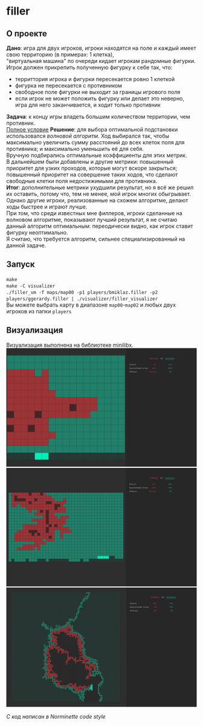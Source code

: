 # filler

## О проекте
**Дано**: игра для двух игроков, игроки находятся на поле и каждый имеет свою территорию (в примерах: 1 клетка),  
"виртуальная машина" по очереди кидает игрокам рандомные фигурки. Игрок должен прикрепить полученную фигурку к себе так, что:  
+ территтория игрока и фигурки пересекается ровно 1 клеткой  
+ фигурка не пересекается с противником  
+ свободное поле фигурки не выходит за границы игрового поля  
+ если игрок не может положить фигурку или делает это неверно, игра для него заканчивается, и ходит только противник

**Задача**: к концу игры владеть большим количеством территории, чем противник.  
[Полное условие](https://github.com/liftchampion/filler/blob/master/filler.en.pdf)
**Решение**: для выбора оптимальной подстановки использовался *волновой алгоритм*. Ход выбирался так, чтобы максимально увеличить сумму расстояний до всех клеток поля для противника; и максимально уменьшить её для себя.  
Вручную подбирались оптимальные коэффициенты для этих метрик.  
В дальнейшем были добавлены и другие метрики: повышенный приоритет для узких проходов, которые могут вскоре закрыться;  
повышенный приоритет на совершение таких ходов, что сделают свободные клетки поля недостижимыми для противника.  
**Итог**: дополнительные метрики ухудшили результат, но я всё же решил их оставить, потому что, тем не менее, мой игрок многих обыгрывает. Однако другие игроки, реализованные на схожем алгоритме, делают ходы быстрее и играют лучше.  
При том, что среди известных мне филлеров, игроки сделанные на волновом алгоритме, показывают лучший результат, я не считаю данный алгоритм оптимальным: переодически видно, как игрок ставит фигурку неоптимально.  
Я считаю, что требуется алгоритм, сильнее специализированный на данной задаче.

## Запуск
`make`  
`make -C visualizer`  
`./filler_vm -f maps/map00 -p1 players/bmiklaz.filler -p2 players/ggerardy.filler | ./visualizer/filler_visualizer`  
Вы можете выбрать карту в диапазоне `map00`-`map02` и любых двух игроков из папки `players`  

## Визуализация
Визуализация выполнена на библиотеке minilibx.
![map00](https://raw.githubusercontent.com/liftchampion/filler/master/imgs/Screen%20Shot%202019-05-13%20at%2021.30.27.png)
![map01](https://raw.githubusercontent.com/liftchampion/filler/master/imgs/Screen%20Shot%202019-05-13%20at%2021.29.40.png)
![map02](https://raw.githubusercontent.com/liftchampion/filler/master/imgs/Screen%20Shot%202019-05-13%20at%2021.28.59.png)

*C код написан в Norminette code style*
